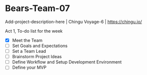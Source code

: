 # Bears-Team-07
Add-project-description-here | Chingu Voyage-6 | https://chingu.io/

Act 1, To-do list for the week

-   [x] Meet the Team
-   [ ] Set Goals and Expectations
-   [ ] Set a Team Lead
-   [ ] Brainstorm Project Ideas
-   [ ] Define Workflow and Setup Development Environment
-   [ ] Define your MVP
